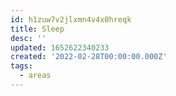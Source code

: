 ```yaml
---
id: h1zuw7v2jlxmn4v4x0hreqk
title: Sleep
desc: ''
updated: 1652622340233
created: '2022-02-28T00:00:00.000Z'
tags:
  - areas
---
```


